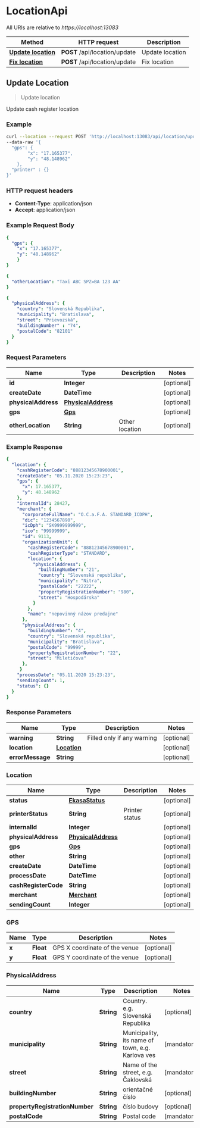 # LocationApi

All URIs are relative to *https://localhost:13083*

Method | HTTP request | Description
------------- | ------------- | -------------
[**Update location**](LocationApiUpdate.md#UpdateLocation) | **POST** /api/location/update | Update location
[**Fix location**](LocationApiFix.md#FixLocation) | **POST** /api/location/update | Fix location

## Update Location

> Update location

Update cash register location

### Example

```bash
curl --location --request POST 'http://localhost:13083/api/location/update' \
--data-raw '{
  "gps": {
		"x": "17.165377",
		"y": "48.148962"
	},
  "printer" : {}
}'
```

### HTTP request headers

- **Content-Type**: application/json
- **Accept**: application/json

### Example Request Body

```yaml
{
  "gps": {
    "x": "17.165377",
    "y": "48.148962"
	}
}
```

```yaml
{
  "otherLocation": "Taxi ABC SPZ=BA 123 AA"
}
```

```yaml
{
  "physicalAddress": {
    "country": "Slovenská Republika",
    "municipality": "Bratislava",
    "street": "Prievozská",
    "buildingNumber" : "74",
    "postalCode": "82101"
  }
}
```

### Request Parameters

Name | Type | Description | Notes
------------ | ------------- | ------------- | -------------
**id** | **Integer** |  | [optional] 
**createDate** | **DateTime** |  | [optional] 
**physicalAddress** | [**PhysicalAddress**](LocationApiUpdate.md#PhysicalAddress) |  | [optional] 
**gps** | [**Gps**](LocationApiUpdate.md#Gps) |  | [optional] 
**otherLocation** | **String** | Other location | [optional] 

### Example Response

```yaml
{
  "location": {
    "cashRegisterCode": "88812345678900001",
    "createDate": "05.11.2020 15:23:23",
    "gps": {
      "x": 17.165377,
      "y": 48.148962
    },
    "internalId": 28427,
    "merchant": {
      "corporateFullName": "O.C.a.F.A. STANDARD_ICDPH",
      "dic": "1234567890",
      "icDph": "SK9999999999",
      "ico": "99999999",
      "id": 9113,
      "organizationUnit": {
        "cashRegisterCode": "88812345678900001",
        "cashRegisterType": "STANDARD",
        "location": {
          "physicalAddress": {
            "buildingNumber": "21",
            "country": "Slovenská republika",
            "municipality": "Nitra",
            "postalCode": "22222",
            "propertyRegistrationNumber": "980",
            "street": "Hospodárska"
          }
        },
        "name": "nepovinný názov predajne"
      },
      "physicalAddress": {
        "buildingNumber": "4",
        "country": "Slovenská republika",
        "municipality": "Bratislava",
        "postalCode": "99999",
        "propertyRegistrationNumber": "22",
        "street": "Miletičova"
      },
     }
    "processDate": "05.11.2020 15:23:23",
    "sendingCount": 1,
    "status": {}
  }
}
```

### Response Parameters

Name | Type | Description | Notes
------------ | ------------- | ------------- | -------------
**warning** | **String** | Filled only if any warning | [optional] 
**location** | [**Location**](LocationApiUpdate.md#Location) |  | [optional] 
**errorMessage** | **String** |  | [optional] 

### Location

Name | Type | Description | Notes
------------ | ------------- | ------------- | -------------
**status** | [**EkasaStatus**](EkasaStatus.md) |  | [optional] 
**printerStatus** | **String** | Printer status | [optional] 
**internalId** | **Integer** |  | [optional] 
**physicalAddress** | [**PhysicalAddress**](LocationApiFix.md#PhysicalAddress) |  | [optional] 
**gps** | [**Gps**](LocationApiFix.md#Gps) |  | [optional] 
**other** | **String** |  | [optional] 
**createDate** | **DateTime** |  | [optional] 
**processDate** | **DateTime** |  | [optional] 
**cashRegisterCode** | **String** |  | [optional] 
**merchant** | [**Merchant**](MerchantApiGet.md#Merchant) |  | [optional] 
**sendingCount** | **Integer** |  | [optional] 

### GPS

Name | Type | Description | Notes
------------ | ------------- | ------------- | -------------
**x** | **Float** | GPS X coordinate of the venue | [optional] 
**y** | **Float** | GPS Y coordinate of the venue | [optional] 

### PhysicalAddress

Name | Type | Description | Notes
------------ | ------------- | ------------- | -------------
**country** | **String** | Country. e.g. Slovenská Republika | [optional] 
**municipality** | **String** | Municipality, its name of town, e.g. Karlova ves | [mandatory] 
**street** | **String** | Name of the street, e.g. Čaklovská | [mandatory] 
**buildingNumber** | **String** | orientačné číslo | [optional] 
**propertyRegistrationNumber** | **String** | číslo budovy | [optional] 
**postalCode** | **String** | Postal code | [mandatory] 